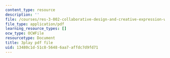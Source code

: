 ```yaml
---
content_type: resource
description: ''
file: /courses/res-3-002-collaborative-design-and-creative-expression-with-arduino-microcontrollers-january-iap-2017/13480c1d51c856486aa7affdc7d9fd71_ttuvXdZNcDM.pdf
file_type: application/pdf
learning_resource_types: []
ocw_type: OCWFile
resourcetype: Document
title: 3play pdf file
uid: 13480c1d-51c8-5648-6aa7-affdc7d9fd71
---
```

